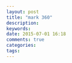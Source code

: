 ```yaml
---
layout: post
title: "mark 360"
description: 
keywords: 
date: 2015-07-01 16:18
comments: true
categories: 
tags: 
---
```

